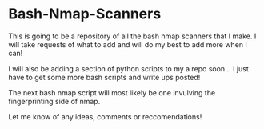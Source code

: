 # Bash-Nmap-Scanners
This is going to be a repository of all the bash nmap scanners that I make. I will take requests of what to add and will do my best to add more when I can!


I will also be adding a section of python scripts to my a repo soon... I just have to get some more bash scripts and write ups posted!

The next bash nmap script will most likely be one invulving the fingerprinting side of nmap.

Let me know of any ideas, comments or reccomendations!
